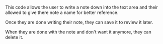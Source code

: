 This code allows the user to write a note down into the text area and their allowed to give there note a name for better reference.

Once they are done writing their note, they can save it to review it later.

When they are done with the note and don't want it anymore, they can delete it.
